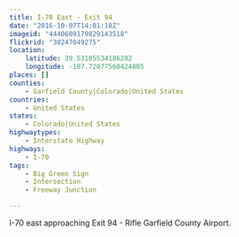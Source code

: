 ```yaml
---
title: I-70 East - Exit 94
date: "2016-10-07T14:01:18Z"
imageid: "4440609179829143518"
flickrid: "30247049275"
location:
    latitude: 39.53105534186282
    longitude: -107.72077560424805
places: []
counties:
    - Garfield County|Colorado|United States
countries:
    - United States
states:
    - Colorado|United States
highwaytypes:
    - Interstate Highway
highways:
    - I-70
tags:
    - Big Green Sign
    - Intersection
    - Freeway Junction

---
```

I-70 east approaching Exit 94 - Rifle Garfield County Airport.